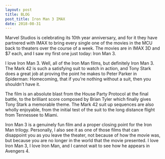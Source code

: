 ```yaml
---
layout: post
title: BLOG
post_title: Iron Man 3 IMAX
date: 2018-08-31
---
```


Marvel Studios is celebrating its 10th year anniversary, and for it they have partnered with IMAX to bring every single one 
of the movies in the MCU back to theaters over the course of a week. The movies are in IMAX 3D and $7 each, and I saw my first 
one just today: Iron Man 3. 

I love Iron Man 3. Well, all of the Iron Man films, but definitely Iron Man 3. The Mark 42 is such a satisfying suit to watch 
in action, and Tony Stark does a great job at proving the point he makes to Peter Parker in Spiderman: Homecoming, that if you're 
nothing without a suit, then you shouldn't have it. 

The film is an absolute blast from the House Party Protocol at the final battle, to the brilliant score composed by Brian Tyler
which finally gives Tony Stark a memorable theme. The Mark 42 suit up sequences are also wholly enjoyable, from the initial test
of the suit to the long distance flight from Tennessee to Miami.

Iron Man 3 is a genuinely fun film and a proper closing point for the Iron Man trilogy. Personally, I also see it as one of 
those films that can disappoint you as you leave the theater, not because of how the movie was, but because you are no longer
in the world that the movie presented. I love Iron Man 3, I love Iron Man, and I cannot wait to see how he appears in Avengers 4.
